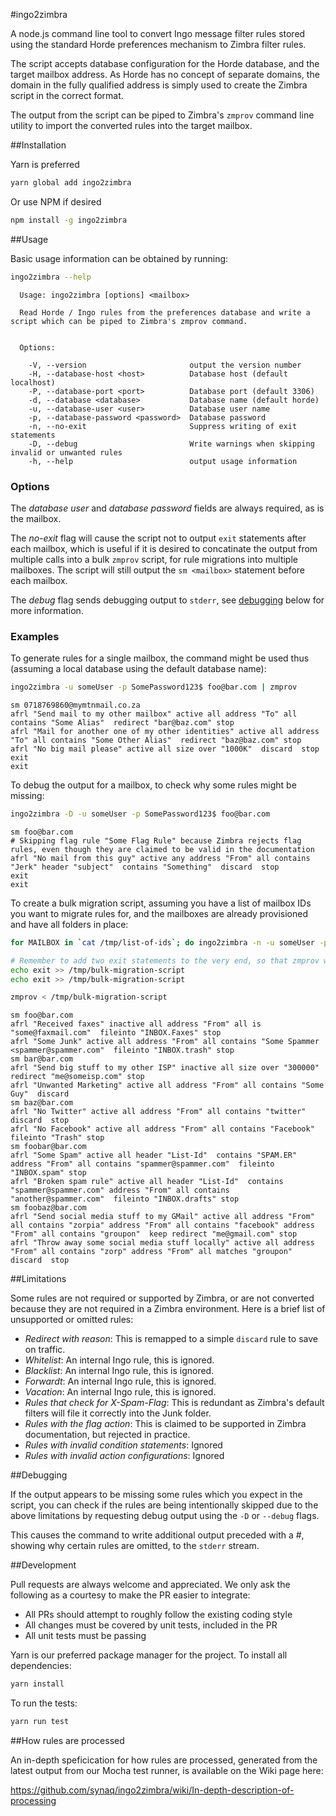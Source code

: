 #ingo2zimbra

A node.js command line tool to convert Ingo message filter rules stored using
the standard Horde preferences mechanism to Zimbra filter rules.

The script accepts database configuration for the Horde database, and the target
mailbox address. As Horde has no concept of separate domains, the domain in the
fully qualified address is simply used to create the Zimbra script in the correct
format.

The output from the script can be piped to Zimbra's `zmprov` command line utility
to import the converted rules into the target mailbox.

##Installation

Yarn is preferred

```bash
yarn global add ingo2zimbra
```

Or use NPM if desired

```bash
npm install -g ingo2zimbra
```

##Usage

Basic usage information can be obtained by running:

```bash
ingo2zimbra --help
```

```
  Usage: ingo2zimbra [options] <mailbox>

  Read Horde / Ingo rules from the preferences database and write a script which can be piped to Zimbra's zmprov command.


  Options:

    -V, --version                       output the version number
    -H, --database-host <host>          Database host (default localhost)
    -P, --database-port <port>          Database port (default 3306)
    -d, --database <database>           Database name (default horde)
    -u, --database-user <user>          Database user name
    -p, --database-password <password>  Database password
    -n, --no-exit                       Suppress writing of exit statements
    -D, --debug                         Write warnings when skipping invalid or unwanted rules
    -h, --help                          output usage information
```

### Options

The *database user* and *database password* fields are always required, as is the mailbox.

The *no-exit* flag will cause the script not to output `exit` statements after each mailbox,
which is useful if it is desired to concatinate the output from multiple calls into a bulk
`zmprov` script, for rule migrations into multiple mailboxes. The script will still output
the `sm <mailbox>` statement before each mailbox.

The *debug* flag sends debugging output to `stderr`, see [debugging](#debugging) below for
more information.

### Examples

To generate rules for a single mailbox, the command might be used thus (assuming a local 
database using the default database name):

```bash
ingo2zimbra -u someUser -p SomePassword123$ foo@bar.com | zmprov
```

```
sm 0718769860@mymtnmail.co.za
afrl "Send mail to my other mailbox" active all address "To" all contains "Some Alias"  redirect "bar@baz.com" stop
afrl "Mail for another one of my other identities" active all address "To" all contains "Some Other Alias"  redirect "baz@baz.com" stop
afrl "No big mail please" active all size over "1000K"  discard  stop
exit
exit
```

To debug the output for a mailbox, to check why some rules might be missing:

```bash
ingo2zimbra -D -u someUser -p SomePassword123$ foo@bar.com
```

```
sm foo@bar.com
# Skipping flag rule "Some Flag Rule" because Zimbra rejects flag rules, even though they are claimed to be valid in the documentation
afrl "No mail from this guy" active any address "From" all contains "Jerk" header "subject"  contains "Something"  discard  stop
exit
exit
```

To create a bulk migration script, assuming you have a list of mailbox IDs you want
to migrate rules for, and the mailboxes are already provisioned and have all folders
in place:

```bash
for MAILBOX in `cat /tmp/list-of-ids`; do ingo2zimbra -n -u someUser -p SomePassword123$ ${MAILBOX}@target-domain.com >> /tmp/bulk-migration-script; done

# Remember to add two exit statements to the very end, so that zmprov will exit after consuming the script
echo exit >> /tmp/bulk-migration-script
echo exit >> /tmp/bulk-migration-script

zmprov < /tmp/bulk-migration-script
```

```
sm foo@bar.com
afrl "Received faxes" inactive all address "From" all is "some@faxmail.com"  fileinto "INBOX.Faxes" stop
afrl "Some Junk" active all address "From" all contains "Some Spammer <spammer@spammer.com"  fileinto "INBOX.trash" stop
sm bar@bar.com
afrl "Send big stuff to my other ISP" inactive all size over "300000"  redirect "me@someisp.com" stop
afrl "Unwanted Marketing" active all address "From" all contains "Some Guy"  discard
sm baz@bar.com
afrl "No Twitter" active all address "From" all contains "twitter"  discard  stop
afrl "No Facebook" active all address "From" all contains "Facebook"  fileinto "Trash" stop
sm foobar@bar.com
afrl "Some Spam" active all header "List-Id"  contains "SPAM.ER" address "From" all contains "spammer@spammer.com"  fileinto "INBOX.spam" stop
afrl "Broken spam rule" active all header "List-Id"  contains "spammer@spammer.com" address "From" all contains "another@spammer.com"  fileinto "INBOX.drafts" stop
sm foobaz@bar.com
afrl "Send social media stuff to my GMail" active all address "From" all contains "zorpia" address "From" all contains "facebook" address "From" all contains "groupon"  keep redirect "me@gmail.com" stop
afrl "Throw away some social media stuff locally" active all address "From" all contains "zorp" address "From" all matches "groupon"  discard  stop
```

##Limitations

Some rules are not required or supported by Zimbra, or are not converted because
they are not required in a Zimbra environment. Here is a brief list of unsupported
or omitted rules:

* *Redirect with reason*: This is remapped to a simple `discard` rule to save on traffic.
* *Whitelist*: An internal Ingo rule, this is ignored.
* *Blacklist*: An internal Ingo rule, this is ignored.
* *Forwardt*: An internal Ingo rule, this is ignored.
* *Vacation*: An internal Ingo rule, this is ignored.
* *Rules that check for X-Spam-Flag*: This is redundant as Zimbra's default filters will file it correctly into the Junk folder.
* *Rules with the flag action*: This is claimed to be supported in Zimbra documentation, but rejected in practice.
* *Rules with invalid condition statements*: Ignored
* *Rules with invalid action configurations*: Ignored

<a name="debugging"></a>
##Debugging

If the output appears to be missing some rules which you expect in the script, you
can check if the rules are being intentionally skipped due to the above limitations by
requesting debug output using the `-D` or `--debug` flags.

This causes the command to write additional output preceded with a #, showing
why certain rules are omitted, to the `stderr` stream.

##Development

Pull requests are always welcome and appreciated. We only ask the following as a courtesy
to make the PR easier to integrate:

- All PRs should attempt to roughly follow the existing coding style
- All changes must be covered by unit tests, included in the PR
- All unit tests must be passing

Yarn is our preferred package manager for the project. To install all dependencies:

```bash
yarn install
```

To run the tests:

```bash
yarn run test
```

##How rules are processed

An in-depth speficication for how rules are processed, generated from the latest output
from our Mocha test runner, is available on the Wiki page here:

https://github.com/synaq/ingo2zimbra/wiki/In-depth-description-of-processing